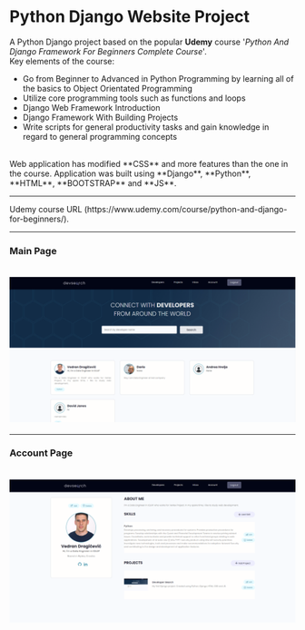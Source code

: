 # Python Django Website Project
A Python Django project based on the popular **Udemy** course '*Python And Django Framework For Beginners Complete Course*'.
<br>
Key elements of the course:
<ul> 
    <li>
    Go from Beginner to Advanced in Python Programming by learning all of the basics to Object Orientated Programming
    </li>
    <li>
    Utilize core programming tools such as functions and loops
    </li>
    <li>
    Django Web Framework Introduction
    </li>
    <li>
    Django Framework With Building Projects
    </li>
    <li>
    Write scripts for general productivity tasks and gain knowledge in regard to general programming concepts
    </li>
</ul>
<br>Web application has modified **CSS** and more features than the one in the course. Application was built using **Django**, **Python**, **HTML**, **BOOTSTRAP** and **JS**.<br>
<hr>
Udemy course URL (https://www.udemy.com/course/python-and-django-for-beginners/).
<hr>
<h3>Main Page</hr>
<br><br>
<p><img src="static/images/index_page.png" style="max-width: 100%;"> </p>
<hr>
<h3>Account Page</hr>
<br><br>
<p><img src="static/images/account_page.png" style="max-width: 100%;"> </p>

